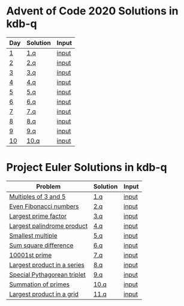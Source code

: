 # Advent of Code 2020 Solutions in kdb-q

Day | Solution | Input
 --- | --- | ---
[1](https://adventofcode.com/2020/day/1) | [1.q](aoc2020/1.q) | [input](aoc2020/inputs/1.txt)
[2](https://adventofcode.com/2020/day/2) | [2.q](aoc2020/2.q) | [input](aoc2020/inputs/2.txt)
[3](https://adventofcode.com/2020/day/3) | [3.q](aoc2020/3.q) | [input](aoc2020/inputs/3.txt)
[4](https://adventofcode.com/2020/day/4) | [4.q](aoc2020/4.q) | [input](aoc2020/inputs/4.txt)
[5](https://adventofcode.com/2020/day/5) | [5.q](aoc2020/5.q) | [input](aoc2020/inputs/5.txt)
[6](https://adventofcode.com/2020/day/6) | [6.q](aoc2020/6.q) | [input](aoc2020/inputs/6.txt)
[7](https://adventofcode.com/2020/day/7) | [7.q](aoc2020/7.q) | [input](aoc2020/inputs/7.txt)
[8](https://adventofcode.com/2020/day/8) | [8.q](aoc2020/8.q) | [input](aoc2020/inputs/8.txt)
[9](https://adventofcode.com/2020/day/9) | [9.q](aoc2020/9.q) | [input](aoc2020/inputs/9.txt)
[10](https://adventofcode.com/2020/day/10) | [10.q](aoc2020/10.q) | [input](aoc2020/inputs/10.txt)
# Project Euler Solutions in kdb-q

Problem | Solution | Input
 --- | --- | ---
[Multiples of 3 and 5](https://projecteuler.net/problem=1) | [1.q](q/1.q) | [input](q/inputs/1.txt)
[Even Fibonacci numbers](https://projecteuler.net/problem=2) | [2.q](q/2.q) | [input](q/inputs/2.txt)
[Largest prime factor](https://projecteuler.net/problem=3) | [3.q](q/3.q) | [input](q/inputs/3.txt)
[Largest palindrome product](https://projecteuler.net/problem=4) | [4.q](q/4.q) | [input](q/inputs/4.txt)
[Smallest multiple](https://projecteuler.net/problem=5) | [5.q](q/5.q) | [input](q/inputs/5.txt)
[Sum square difference](https://projecteuler.net/problem=6) | [6.q](q/6.q) | [input](q/inputs/6.txt)
[10001st prime](https://projecteuler.net/problem=7) | [7.q](q/7.q) | [input](q/inputs/7.txt)
[Largest product in a series](https://projecteuler.net/problem=8) | [8.q](q/8.q) | [input](q/inputs/8.txt)
[Special Pythagorean triplet](https://projecteuler.net/problem=9) | [9.q](q/9.q) | [input](q/inputs/9.txt)
[Summation of primes](https://projecteuler.net/problem=10) | [10.q](q/10.q) | [input](q/inputs/10.txt)
[Largest product in a grid](https://projecteuler.net/problem=11) | [11.q](q/11.q) | [input](q/inputs/11.txt)

